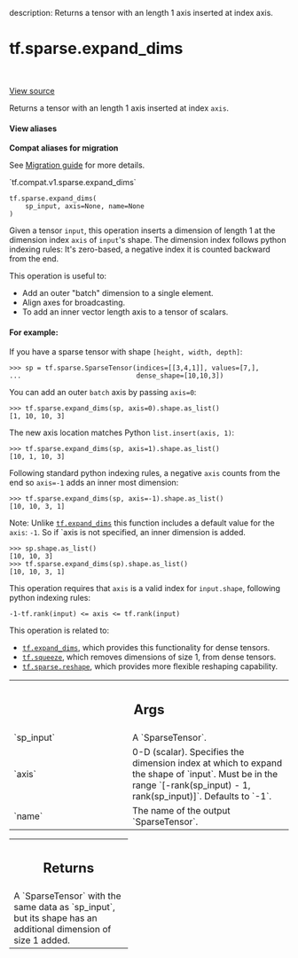 description: Returns a tensor with an length 1 axis inserted at index axis.

<div itemscope itemtype="http://developers.google.com/ReferenceObject">
<meta itemprop="name" content="tf.sparse.expand_dims" />
<meta itemprop="path" content="Stable" />
</div>

# tf.sparse.expand_dims

<!-- Insert buttons and diff -->

<table class="tfo-notebook-buttons tfo-api nocontent" align="left">

</table>

<a target="_blank" class="external" href="/code/stable/tensorflow/python/ops/sparse_ops.py">View source</a>



Returns a tensor with an length 1 axis inserted at index `axis`.

<section class="expandable">
  <h4 class="showalways">View aliases</h4>
  <p>
<b>Compat aliases for migration</b>
<p>See
<a href="https://www.tensorflow.org/guide/migrate">Migration guide</a> for
more details.</p>
<p>`tf.compat.v1.sparse.expand_dims`</p>
</p>
</section>

<pre class="devsite-click-to-copy prettyprint lang-py tfo-signature-link">
<code>tf.sparse.expand_dims(
    sp_input, axis=None, name=None
)
</code></pre>



<!-- Placeholder for "Used in" -->

Given a tensor `input`, this operation inserts a dimension of length 1 at the
dimension index `axis` of `input`'s shape. The dimension index follows python
indexing rules: It's zero-based, a negative index it is counted backward
from the end.

This operation is useful to:

* Add an outer "batch" dimension to a single element.
* Align axes for broadcasting.
* To add an inner vector length axis to a tensor of scalars.

#### For example:



If you have a sparse tensor with shape `[height, width, depth]`:

```
>>> sp = tf.sparse.SparseTensor(indices=[[3,4,1]], values=[7,],
...                             dense_shape=[10,10,3])
```

You can add an outer `batch` axis by passing `axis=0`:

```
>>> tf.sparse.expand_dims(sp, axis=0).shape.as_list()
[1, 10, 10, 3]
```

The new axis location matches Python `list.insert(axis, 1)`:

```
>>> tf.sparse.expand_dims(sp, axis=1).shape.as_list()
[10, 1, 10, 3]
```

Following standard python indexing rules, a negative `axis` counts from the
end so `axis=-1` adds an inner most dimension:

```
>>> tf.sparse.expand_dims(sp, axis=-1).shape.as_list()
[10, 10, 3, 1]
```

Note: Unlike <a href="../../tf/expand_dims.md"><code>tf.expand_dims</code></a> this function includes a default value for the
`axis`: `-1`. So if `axis is not specified, an inner dimension is added.

```
>>> sp.shape.as_list()
[10, 10, 3]
>>> tf.sparse.expand_dims(sp).shape.as_list()
[10, 10, 3, 1]
```

This operation requires that `axis` is a valid index for `input.shape`,
following python indexing rules:

```
-1-tf.rank(input) <= axis <= tf.rank(input)
```

This operation is related to:

* <a href="../../tf/expand_dims.md"><code>tf.expand_dims</code></a>, which provides this functionality for dense tensors.
* <a href="../../tf/squeeze.md"><code>tf.squeeze</code></a>, which removes dimensions of size 1, from dense tensors.
* <a href="../../tf/sparse/reshape.md"><code>tf.sparse.reshape</code></a>, which provides more flexible reshaping capability.

<!-- Tabular view -->
 <table class="responsive fixed orange">
<colgroup><col width="214px"><col></colgroup>
<tr><th colspan="2"><h2 class="add-link">Args</h2></th></tr>

<tr>
<td>
`sp_input`
</td>
<td>
A `SparseTensor`.
</td>
</tr><tr>
<td>
`axis`
</td>
<td>
0-D (scalar). Specifies the dimension index at which to expand the
shape of `input`. Must be in the range `[-rank(sp_input) - 1,
rank(sp_input)]`. Defaults to `-1`.
</td>
</tr><tr>
<td>
`name`
</td>
<td>
The name of the output `SparseTensor`.
</td>
</tr>
</table>



<!-- Tabular view -->
 <table class="responsive fixed orange">
<colgroup><col width="214px"><col></colgroup>
<tr><th colspan="2"><h2 class="add-link">Returns</h2></th></tr>
<tr class="alt">
<td colspan="2">
A `SparseTensor` with the same data as `sp_input`, but its shape has an
additional dimension of size 1 added.
</td>
</tr>

</table>

